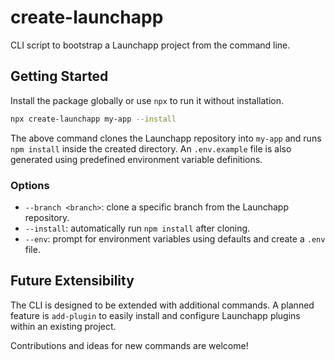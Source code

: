 # create-launchapp

CLI script to bootstrap a Launchapp project from the command line.

## Getting Started

Install the package globally or use `npx` to run it without installation.

```bash
npx create-launchapp my-app --install
```

The above command clones the Launchapp repository into `my-app` and runs `npm install` inside the created directory.
An `.env.example` file is also generated using predefined environment variable definitions.

### Options

- `--branch <branch>`: clone a specific branch from the Launchapp repository.
- `--install`: automatically run `npm install` after cloning.
- `--env`: prompt for environment variables using defaults and create a `.env` file.

## Future Extensibility

The CLI is designed to be extended with additional commands. A planned feature is `add-plugin` to easily install and configure Launchapp plugins within an existing project.

Contributions and ideas for new commands are welcome!
